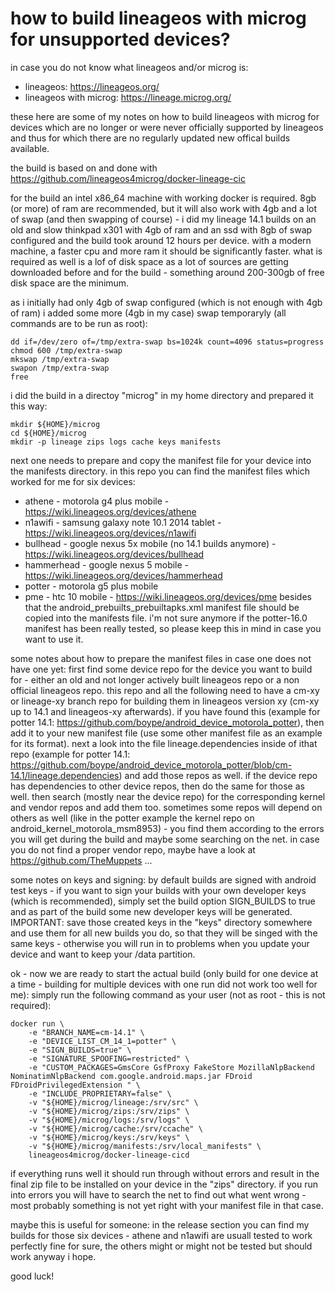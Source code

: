 # how to build lineageos with microg for unsupported devices?

in case you do not know what lineageos and/or microg is:
* lineageos: https://lineageos.org/
* lineageos with microg: https://lineage.microg.org/

these here are some of my notes on how to build lineageos with microg for devices which are no longer or were never officially supported by lineageos and thus for which there are no regularly updated new offical builds available. 

the build is based on and done with https://github.com/lineageos4microg/docker-lineage-cic

for the build an intel x86_64 machine with working docker is required. 8gb (or more) of ram are recommended, but it will also work with 4gb and a lot of swap (and then swapping of course) - i did my lineage 14.1 builds on an old and slow thinkpad x301 with 4gb of ram and an ssd with 8gb of swap configured and the build took around 12 hours per device. with a modern machine, a faster cpu and more ram it should be significantly faster. what is required as well is a lof of disk space as a lot of sources are getting downloaded before and for the build - something around 200-300gb of free disk space are the minimum.

as i initially had only 4gb of swap configured (which is not enough with 4gb of ram) i added some more (4gb in my case) swap temporaryly (all commands are to be run as root):
```
dd if=/dev/zero of=/tmp/extra-swap bs=1024k count=4096 status=progress
chmod 600 /tmp/extra-swap
mkswap /tmp/extra-swap
swapon /tmp/extra-swap 
free
```

i did the build in a directoy "microg" in my home directory and prepared it this way:
```
mkdir ${HOME}/microg
cd ${HOME}/microg
mkdir -p lineage zips logs cache keys manifests
```

next one needs to prepare and copy the manifest file for your device into the manifests directory. in this repo you can find the manifest files which worked for me for six devices:
* athene - motorola g4 plus mobile - https://wiki.lineageos.org/devices/athene
* n1awifi - samsung galaxy note 10.1 2014 tablet - https://wiki.lineageos.org/devices/n1awifi
* bullhead - google nexus 5x mobile (no 14.1 builds anymore) - https://wiki.lineageos.org/devices/bullhead
* hammerhead - google nexus 5 mobile - https://wiki.lineageos.org/devices/hammerhead
* potter - motorola g5 plus mobile
* pme - htc 10 mobile - https://wiki.lineageos.org/devices/pme
besides that the android_prebuilts_prebuiltapks.xml manifest file should be copied into the manifests file. i'm not sure anymore if the potter-16.0 manifest has been really tested, so please keep this in mind in case you want to use it.

some notes about how to prepare the manifest files in case one does not have one yet: first find some device repo for the device you want to build for - either an old and not longer actively built lineageos repo or a non official lineageos repo. this repo and all the following need to have a cm-xy or lineage-xy branch repo for building them in lineageos version xy (cm-xy up to 14.1 and lineageos-xy afterwards). if you have found this (example for potter 14.1: https://github.com/boype/android_device_motorola_potter), then add it to your new manifest file (use some other manifest file as an example for its format). next a look into the file lineage.dependencies inside of ithat repo (example for potter 14.1: https://github.com/boype/android_device_motorola_potter/blob/cm-14.1/lineage.dependencies) and add those repos as well. if the device repo has dependencies to other device repos, then do the same for those as well. then search (mostly near the device repo) for the corresponding kernel and vendor repos and add them too. sometimes some repos will depend on others as well (like in the potter example the kernel repo on android_kernel_motorola_msm8953) - you find them according to the errors you will get during the build and maybe some searching on the net. in case you do not find a proper vendor repo, maybe have a look at https://github.com/TheMuppets ...

some notes on keys and signing: by default builds are signed with android test keys - if you want to sign your builds with your own developer keys (which is recommended), simply set the build option SIGN_BUILDS to true and as part of the build some new developer keys will be generated. IMPORTANT: save those created keys in the "keys" directory somewhere and use them for all new builds you do, so that they will be singed with the same keys - otherwise you will run in to problems when you update your device and want to keep your /data partition.

ok - now we are ready to start the actual build (only build for one device at a time - building for multiple devices with one run did not work too well for me): simply run the following command as your user (not as root - this is not required):
```
docker run \
    -e "BRANCH_NAME=cm-14.1" \
    -e "DEVICE_LIST_CM_14_1=potter" \
    -e "SIGN_BUILDS=true" \
    -e "SIGNATURE_SPOOFING=restricted" \
    -e "CUSTOM_PACKAGES=GmsCore GsfProxy FakeStore MozillaNlpBackend NominatimNlpBackend com.google.android.maps.jar FDroid FDroidPrivilegedExtension " \
    -e "INCLUDE_PROPRIETARY=false" \
    -v "${HOME}/microg/lineage:/srv/src" \
    -v "${HOME}/microg/zips:/srv/zips" \
    -v "${HOME}/microg/logs:/srv/logs" \
    -v "${HOME}/microg/cache:/srv/ccache" \
    -v "${HOME}/microg/keys:/srv/keys" \
    -v "${HOME}/microg/manifests:/srv/local_manifests" \
    lineageos4microg/docker-lineage-cicd
```

if everything runs well it should run through without errors and result in the final zip file to be installed on your device in the "zips" directory. if you run into errors you will have to search the net to find out what went wrong - most probably something is not yet right with your manifest file in that case.

maybe this is useful for someone: in the release section you can find my builds for those six devices - athene and n1awifi are usuall tested to work perfectly fine for sure, the others might or might not be tested but should work anyway i hope.

good luck!
